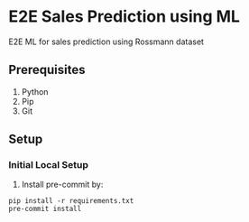 # E2E Sales Prediction using ML
E2E ML for sales prediction using Rossmann dataset

## Prerequisites
1. Python
2. Pip
3. Git


## Setup
### Initial Local Setup
1. Install pre-commit by:
```
pip install -r requirements.txt
pre-commit install
```